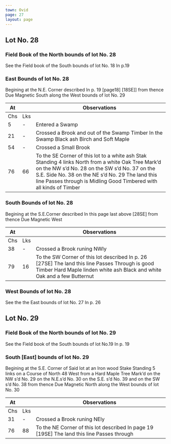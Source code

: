 ```yaml
---
town: Ovid
page: 27
layout: page
---
```


## Lot No. 28

### Field Book of the North bounds of lot No. 28

See the Field book of the South bounds of lot No. 18 In p.19

### East Bounds of lot No. 28

Begining at the N.E. Corner described In p. 19 [page18] [18SE]] from thence Due Magnetic South along the West bounds of lot No. 29

| At |    | Observations |
| -- | -- | ------------ |
| Chs | Lks | |
| 5 | - | Entered a Swamp |
| 21 | - | Crossed a Brook and out of the Swamp Timber In the Swamp Black ash Birch and Soft Maple |
| 54 | - | Crossed a Small Brook |
| 76 | 66 | To the SE Corner of this lot to a white ash Stak Standing 4 links North from a white Oak Tree Mark’d on the NW s’d No. 28 on the SW s’d No. 37 on the S.E. Side No. 38 on the NE s’d No. 29 The land this line Passes through is Midling Good Timbered with all kinds of Timber |

### South Bounds of lot No. 28

Begining at the S.E.Corner described In this page last above [28SE] from thence Due Magnetic West

| At |    | Observations |
| -- | -- | ------------ |
| Chs | Lks | |
| 38 | - | Crossed a Brook runing NWly |
| 79 | 16 | To the SW Corner of this lot described In p. 26 [27SE] The land this line Passes Through is good Timber Hard Maple linden white ash Black and white Oak and a few Butternut |

### West Bounds of lot No. 28

See the the East bounds of lot No. 27 In p. 26

## Lot No. 29

### Field Book of the North bounds of lot No. 29

See the Field book of the South bounds of lot No.19 In p. 19

### South [East] bounds of lot No. 29

Begining at the S.E. Corner of Said lot at an Iron wood Stake Standing 5 links on a Course of North 48 West from a Hard Maple Tree Mark’d on the NW s’d No. 29 on the N.E.s’d No. 30 on the S.E. s’d No. 39 and on the SW s’d No. 38 from thence Due Magnetic North along the West bounds of lot No. 30

| At |    | Observations |
| -- | -- | ------------ |
| Chs | Lks | |
| 31 | - | Crossed a Brook runing NEly |
| 76 | 88 | To the NE Corner of this lot described In page 19 [19SE] The land this line Passes through | is Good Timber Hard Maple Black and white Oak & [&c.] |
